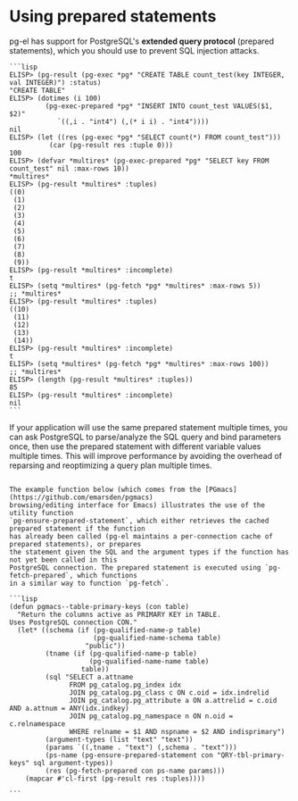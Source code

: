 # Using prepared statements

pg-el has support for PostgreSQL's **extended query protocol** (prepared statements), which you
should use to prevent SQL injection attacks.

~~~admonish example title="Prepared statements and the extended query protocol"
```lisp
ELISP> (pg-result (pg-exec *pg* "CREATE TABLE count_test(key INTEGER, val INTEGER)") :status)
"CREATE TABLE"
ELISP> (dotimes (i 100)
         (pg-exec-prepared *pg* "INSERT INTO count_test VALUES($1, $2)"
            `((,i . "int4") (,(* i i) . "int4"))))
nil
ELISP> (let ((res (pg-exec *pg* "SELECT count(*) FROM count_test")))
          (car (pg-result res :tuple 0)))
100
ELISP> (defvar *multires* (pg-exec-prepared *pg* "SELECT key FROM count_test" nil :max-rows 10))
*multires*
ELISP> (pg-result *multires* :tuples)
((0)
 (1)
 (2)
 (3)
 (4)
 (5)
 (6)
 (7)
 (8)
 (9))
ELISP> (pg-result *multires* :incomplete)
t
ELISP> (setq *multires* (pg-fetch *pg* *multires* :max-rows 5))
;; *multires*
ELISP> (pg-result *multires* :tuples)
((10)
 (11)
 (12)
 (13)
 (14))
ELISP> (pg-result *multires* :incomplete)
t
ELISP> (setq *multires* (pg-fetch *pg* *multires* :max-rows 100))
;; *multires*
ELISP> (length (pg-result *multires* :tuples))
85
ELISP> (pg-result *multires* :incomplete)
nil
```
~~~


If your application will use the same prepared statement multiple times, you can ask PostgreSQL to
parse/analyze the SQL query and bind parameters once, then use the prepared statement with different
variable values multiple times. This will improve performance by avoiding the overhead of reparsing
and reoptimizing a query plan multiple times.

~~~admonish example title="Fetching from a previously prepared statement"

The example function below (which comes from the [PGmacs](https://github.com/emarsden/pgmacs)
browsing/editing interface for Emacs) illustrates the use of the utility function
`pg-ensure-prepared-statement`, which either retrieves the cached prepared statement if the function
has already been called (pg-el maintains a per-connection cache of prepared statements), or prepares
the statement given the SQL and the argument types if the function has not yet been called in this
PostgreSQL connection. The prepared statement is executed using `pg-fetch-prepared`, which functions
in a similar way to function `pg-fetch`.

```lisp
(defun pgmacs--table-primary-keys (con table)
  "Return the columns active as PRIMARY KEY in TABLE.
Uses PostgreSQL connection CON."
  (let* ((schema (if (pg-qualified-name-p table)
                     (pg-qualified-name-schema table)
                   "public"))
         (tname (if (pg-qualified-name-p table)
                    (pg-qualified-name-name table)
                  table))
         (sql "SELECT a.attname
               FROM pg_catalog.pg_index idx
               JOIN pg_catalog.pg_class c ON c.oid = idx.indrelid
               JOIN pg_catalog.pg_attribute a ON a.attrelid = c.oid AND a.attnum = ANY(idx.indkey)
               JOIN pg_catalog.pg_namespace n ON n.oid = c.relnamespace
               WHERE relname = $1 AND nspname = $2 AND indisprimary")
         (argument-types (list "text" "text"))
         (params `((,tname . "text") (,schema . "text")))
         (ps-name (pg-ensure-prepared-statement con "QRY-tbl-primary-keys" sql argument-types))
         (res (pg-fetch-prepared con ps-name params)))
    (mapcar #'cl-first (pg-result res :tuples))))

```
~~~


